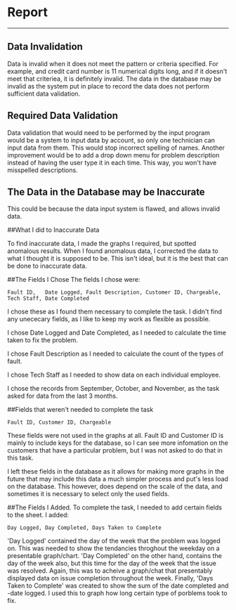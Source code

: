 Report
======
------------------
## Data Invalidation

Data is invalid when it does not meet the pattern or criteria specified. For example, and credit card number is 11 numerical digits long, and if it doesn't meet that criteriea, it is definitely invalid. The data in the database may be invalid as the system put in place to record the data does not perform sufficient data validation.

## Required Data Validation

Data validation that would need to be performed by the input program would be a system to input data by account, so only one technician can input data from them. This would stop incorrect spelling of names. Another improvement would be to add a drop down menu for problem description instead of having the user type it in each time. This way, you won't have misspelled descriptions.
 
## The Data in the Database may be Inaccurate

This could be because the data input system is flawed, and allows invalid data.

##What I did to Inaccurate Data

To find inaccurate data, I made the graphs I required, but spotted anomalous results. When I found anomalous data, I corrected the data to what I thought it is supposed to be. This isn't ideal, but it is the best that can be done to inaccurate data.

##The Fields I Chose
The fields I chose were:

```
Fault ID,	Date Logged, Fault Description, Customer ID, Chargeable, Tech Staff, Date Completed
```

I chose these as I found them necessary to complete the task. I didn't find any unececary fields, as I like to keep my work as flexible as possible.

I chose Date Logged and Date Completed, as I needed to calculate the time taken to fix the problem.

I chose Fault Description as I needed to calculate the count of the types of fault.

I chose Tech Staff as I needed to show data on each individual employee.


I chose the records from September, October, and November, as the task asked for data from the last 3 months.

##Fields that weren't needed to complete the task
```
Fault ID, Customer ID, Chargeable
```
These fields were not used in the graphs at all. Fault ID and Customer ID is mainly to include keys for the database, so I can see more infomation on the customers that have a particular problem, but I was not asked to do that in this task.

I left these fields in the database as it allows for making more graphs in the future that may include this data a much simpler process and put's less load on the database. This however, does depend on the scale of the data, and sometimes it is necessary to select only the used fields.

##The Fields I Added.
To complete the task, I needed to add certain fields to the sheet. I added:

```
Day Logged, Day Completed, Days Taken to Complete
```

'Day Logged' contained the day of the week that the problem was logged on. This was needed to show the tendancies throghout the weekday on a presentable graph/chart. 'Day Completed' on the other hand, contains the day of the week also, but this time for the day of the week that the issue was resolved. Again, this was to acheive a graph/chat that presentably displayed data on issue completion throughout the week. Finally, 'Days Taken to Complete' was created to show the sum of the date completed and -date logged. I used this to graph how long certain type of porblems took to fix.
